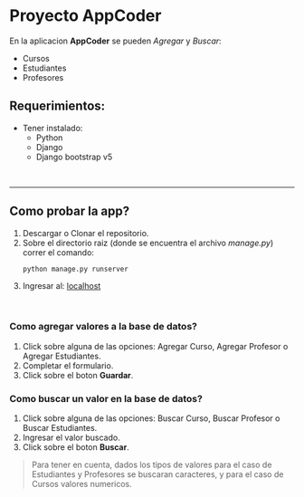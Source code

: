 # Proyecto AppCoder

En la aplicacion **AppCoder** se pueden *Agregar* y *Buscar*:

* Cursos
* Estudiantes
* Profesores


## Requerimientos:

* Tener instalado:
  * Python
  * Django
  * Django bootstrap v5

<br>

***

## Como probar la app?

1. Descargar o Clonar el repositorio.
2. Sobre el directorio raiz (donde se encuentra el archivo *manage.py*) correr el comando:
   ```
   python manage.py runserver
   ```
3. Ingresar al: [localhost](http://localhost:8000/)

<br>

### Como agregar valores a la base de datos?

1. Click sobre alguna de las opciones: Agregar Curso, Agregar Profesor o Agregar Estudiantes.
2. Completar el formulario.
3. Click sobre el boton **Guardar**.

### Como buscar un valor en la base de datos?

1. Click sobre alguna de las opciones: Buscar Curso, Buscar Profesor o Buscar Estudiantes.
2. Ingresar el valor buscado.
3. Click sobre el boton **Buscar**.

> Para tener en cuenta, dados los tipos de valores para el caso de Estudiantes y Profesores se buscaran caracteres, y para el caso de Cursos valores numericos.